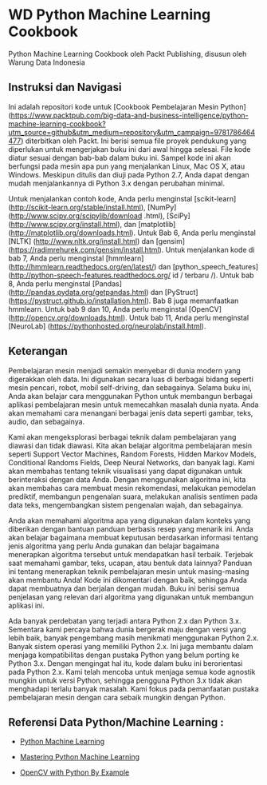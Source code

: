 # WD Python Machine Learning Cookbook

Python Machine Learning Cookbook oleh Packt Publishing, disusun oleh Warung Data Indonesia

## Instruksi dan Navigasi
Ini adalah repositori kode untuk [Cookbook Pembelajaran Mesin Python] (https://www.packtpub.com/big-data-and-business-intelligence/python-machine-learning-cookbook?utm_source=github&utm_medium=repository&utm_campaign=9781786464477) diterbitkan oleh Packt. Ini berisi semua file proyek pendukung yang diperlukan untuk mengerjakan buku ini dari awal hingga selesai. File kode diatur sesuai dengan bab-bab dalam buku ini. Sampel kode ini akan berfungsi pada mesin apa pun yang menjalankan Linux, Mac OS X, atau Windows. Meskipun ditulis dan diuji pada Python 2.7, Anda dapat dengan mudah menjalankannya di Python 3.x dengan perubahan minimal.

Untuk menjalankan contoh kode, Anda perlu menginstal [scikit-learn] (http://scikit-learn.org/stable/install.html), [NumPy] (http://www.scipy.org/scipylib/download .html), [SciPy] (http://www.scipy.org/install.html), dan [matplotlib] (http://matplotlib.org/downloads.html). Untuk Bab 6, Anda perlu menginstal [NLTK] (http://www.nltk.org/install.html) dan [gensim] (https://radimrehurek.com/gensim/install.html). Untuk menjalankan kode di bab 7, Anda perlu menginstal [hmmlearn] (http://hmmlearn.readthedocs.org/en/latest/) dan [python_speech_features] (http://python-speech-features.readthedocs.org/ id / terbaru /). Untuk bab 8, Anda perlu menginstal [Pandas] (http://pandas.pydata.org/getpandas.html) dan [PyStruct] (https://pystruct.github.io/installation.html). Bab 8 juga memanfaatkan hmmlearn. Untuk bab 9 dan 10, Anda perlu menginstal [OpenCV] (http://opencv.org/downloads.html). Untuk bab 11, Anda perlu menginstal [NeuroLab] (https://pythonhosted.org/neurolab/install.html).

## Keterangan

Pembelajaran mesin menjadi semakin menyebar di dunia modern yang digerakkan oleh data. Ini digunakan secara luas di berbagai bidang seperti mesin pencari, robot, mobil self-driving, dan sebagainya. Selama buku ini, Anda akan belajar cara menggunakan Python untuk membangun berbagai aplikasi pembelajaran mesin untuk memecahkan masalah dunia nyata. Anda akan memahami cara menangani berbagai jenis data seperti gambar, teks, audio, dan sebagainya.

Kami akan mengeksplorasi berbagai teknik dalam pembelajaran yang diawasi dan tidak diawasi. Kita akan belajar algoritma pembelajaran mesin seperti Support Vector Machines, Random Forests, Hidden Markov Models, Conditional Randoms Fields, Deep Neural Networks, dan banyak lagi. Kami akan membahas tentang teknik visualisasi yang dapat digunakan untuk berinteraksi dengan data Anda. Dengan menggunakan algoritma ini, kita akan membahas cara membuat mesin rekomendasi, melakukan pemodelan prediktif, membangun pengenalan suara, melakukan analisis sentimen pada data teks, mengembangkan sistem pengenalan wajah, dan sebagainya.

Anda akan memahami algoritma apa yang digunakan dalam konteks yang diberikan dengan bantuan panduan berbasis resep yang menarik ini. Anda akan belajar bagaimana membuat keputusan berdasarkan informasi tentang jenis algoritma yang perlu Anda gunakan dan belajar bagaimana menerapkan algoritma tersebut untuk mendapatkan hasil terbaik. Terjebak saat memahami gambar, teks, ucapan, atau bentuk data lainnya? Panduan ini tentang menerapkan teknik pembelajaran mesin untuk masing-masing akan membantu Anda! Kode ini dikomentari dengan baik, sehingga Anda dapat membuatnya dan berjalan dengan mudah. Buku ini berisi semua penjelasan yang relevan dari algoritma yang digunakan untuk membangun aplikasi ini.

Ada banyak perdebatan yang terjadi antara Python 2.x dan Python 3.x. Sementara kami percaya bahwa dunia bergerak maju dengan versi yang lebih baik, banyak pengembang masih menikmati menggunakan Python 2.x. Banyak sistem operasi yang memiliki Python 2.x. Ini juga membantu dalam menjaga kompatibilitas dengan pustaka Python yang belum porting ke Python 3.x. Dengan mengingat hal itu, kode dalam buku ini berorientasi pada Python 2.x. Kami telah mencoba untuk menjaga semua kode agnostik mungkin untuk versi Python, sehingga pengguna Python 3.x tidak akan menghadapi terlalu banyak masalah. Kami fokus pada pemanfaatan pustaka pembelajaran mesin dengan cara sebaik mungkin dengan Python.  

## Referensi Data Python/Machine Learning :

* [Python Machine Learning](https://www.packtpub.com/big-data-and-business-intelligence/python-machine-learning?utm_source=github&utm_medium=repository&utm_campaign=9781783555130)

* [Mastering Python Machine Learning](https://www.packtpub.com/big-data-and-business-intelligence/mastering-python-machine-learning?utm_source=github&utm_medium=repository&utm_campaign=9781783555130)

* [OpenCV with Python By Example](https://www.packtpub.com/application-development/opencv-python-example?utm_source=github&utm_medium=repository&utm_campaign=9781785283932)
